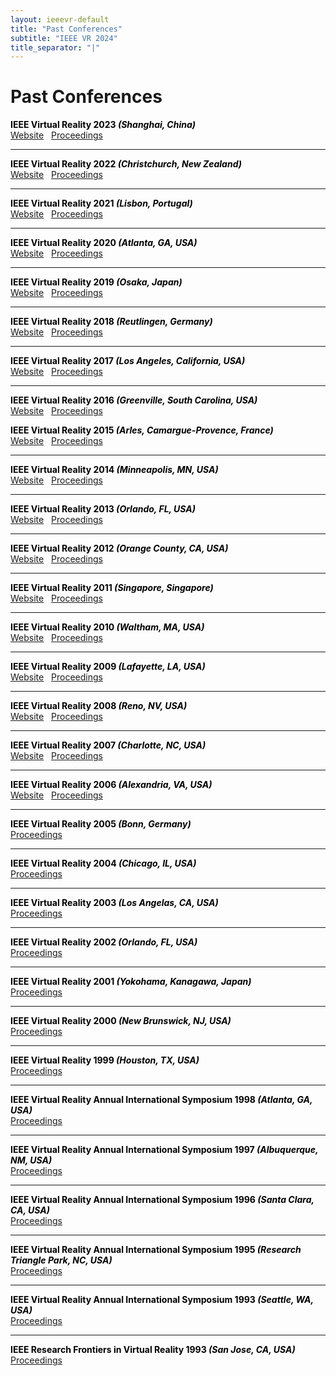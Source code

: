 ```yaml
---
layout: ieeevr-default
title: "Past Conferences"
subtitle: "IEEE VR 2024"
title_separator: "|"
---
```


<div>
    <h1 id="past-conferences"> Past Conferences </h1>
    <div>
        <p>
            <strong style="color:black">IEEE Virtual Reality 2023 <i>(Shanghai, China)</i></strong>
            <br>
            <a href="https://ieeevr.org/2023" class="specialLink" target="_blank">Website</a>
            &nbsp;
            <a href="https://ieeexplore.ieee.org/xpl/conhome/10108080/proceeding" class="specialLink" target="_blank">Proceedings</a>
        </p>
    </div>
    <hr>
    <div>
        <p>
            <strong style="color:black">IEEE Virtual Reality 2022 <i>(Christchurch, New Zealand)</i></strong>
            <br>
            <a href="https://ieeevr.org/2022" class="specialLink" target="_blank">Website</a>
            &nbsp;
            <a href="https://ieeexplore.ieee.org/xpl/conhome/9417603/proceeding" class="specialLink" target="_blank">Proceedings</a>
        </p>
    </div>
    <hr>
    <div>
        <p>
            <strong style="color:black">IEEE Virtual Reality 2021 <i>(Lisbon, Portugal)</i></strong>
            <br>
            <a href="https://ieeevr.org/2021" class="specialLink" target="_blank">Website</a>
            &nbsp;
            <a href="https://ieeexplore.ieee.org/xpl/conhome/9417603/proceeding" class="specialLink" target="_blank">Proceedings</a>
        </p>
    </div>
    <hr>
    <div>
        <p>
            <strong style="color:black">IEEE Virtual Reality 2020 <i>(Atlanta, GA, USA)</i></strong>
            <br>
            <a href="https://ieeevr.org/2020" class="specialLink" target="_blank">Website</a>
            &nbsp;
            <a href="https://ieeexplore.ieee.org/xpl/conhome/9070012/proceeding" class="specialLink" target="_blank">Proceedings</a>
        </p>
    </div>
    <hr>
    <div>
        <p>
            <strong style="color:black">IEEE Virtual Reality 2019 <i>(Osaka, Japan)</i></strong>
            <br>
            <a href="https://ieeevr.org/2019" class="specialLink" target="_blank">Website</a>
            &nbsp;
            <a href="https://ieeexplore.ieee.org/xpl/conhome.jsp?punumber=1000791" class="specialLink" target="_blank">Proceedings</a>
        </p>
    </div>
    <hr>
    <div>
        <p>
            <strong style="color:black">IEEE Virtual Reality 2018  <i>(Reutlingen, Germany)</i></strong><br>
            <a href="https://ieeevr.org/2018" class="specialLink" target="_blank">Website</a>
            &nbsp;
            <a href="https://ieeexplore.ieee.org/xpl/mostRecentIssue.jsp?punumber=2945" class="specialLink" target="_blank">Proceedings</a>
        </p>
    </div>
    <hr>
    <div>
        <p>
            <strong style="color:black">IEEE Virtual Reality 2017  <i>(Los Angeles, California, USA)</i></strong><br>
            <a href="https://ieeevr.org/2017" class="specialLink" target="_blank">Website</a>
            &nbsp;
            <a href="http://ieeexplore.ieee.org/xpl/mostRecentIssue.jsp?punumber=7889401" class="specialLink" target="_blank">Proceedings</a>
        </p>
    </div>
    <hr>
    <div>
        <p>
            <strong style="color:black">IEEE Virtual Reality 2016  <i>(Greenville, South Carolina, USA)</i></strong><br>
            <a href="https://ieeevr.org/2016" class="specialLink" target="_blank">Website</a>
            &nbsp;
            <a href="http://ieeexplore.ieee.org/xpl/tocresult.jsp?isnumber=7433479" class="specialLink" target="_blank">Proceedings</a>
        </p>
    </div>
    <div>
        <p>
            <strong style="color:black">IEEE Virtual Reality 2015  <i>(Arles, Camargue-Provence, France)</i></strong><br>
            <a href="https://ieeevr.org/2015" class="specialLink" target="_blank">Website</a>
            &nbsp;
            <a href="http://ieeexplore.ieee.org/xpl/tocresult.jsp?isnumber=7064817&punumber=2945" class="specialLink" target="_blank">Proceedings</a>
        </p>
    </div>
    <hr>
    <div>
        <p>
            <strong style="color:black">IEEE Virtual Reality 2014  <i>(Minneapolis, MN, USA)</i></strong><br>
            <a href="https://ieeevr.org/2014" class="specialLink" target="_blank">Website</a>
            &nbsp;
            <a href="http://ieeexplore.ieee.org/xpl/mostRecentIssue.jsp?punumber=6786176" class="specialLink" target="_blank">Proceedings</a>
        </p>
    </div>
    <hr>
    <div>
        <p>
            <strong style="color:black">IEEE Virtual Reality 2013  <i>(Orlando, FL, USA)</i></strong><br>
            <a href="https://ieeevr.org/2013" class="specialLink" target="_blank">Website</a>
            &nbsp;
            <a href="http://ieeexplore.ieee.org/xpl/tocresult.jsp?isnumber=6479163" class="specialLink" target="_blank">Proceedings</a>
        </p>
    </div>
    <hr>
    <div>
        <p>
            <strong style="color:black">IEEE Virtual Reality 2012  <i>(Orange County, CA, USA)</i></strong><br>
            <a href="http://conferences.computer.org/vr/2012/" class="specialLink" target="_blank">Website</a>
            &nbsp;
            <a href="http://ieeexplore.ieee.org/xpl/conhome.jsp?punumber=1000791" class="specialLink" target="_blank">Proceedings</a>
        </p>
    </div>
    <hr>
    <div>
        <p>
            <strong style="color:black">IEEE Virtual Reality 2011  <i>(Singapore, Singapore)</i></strong><br>
            <a href="http://conferences.computer.org/vr/2011/" class="specialLink" target="_blank">Website</a>
            &nbsp;
            <a href="http://ieeexplore.ieee.org/xpl/mostRecentIssue.jsp?punumber=5753662" class="specialLink" target="_blank">Proceedings</a>
        </p>
    </div>
    <hr>
    <div>
        <p>
            <strong style="color:black">IEEE Virtual Reality 2010  <i>(Waltham, MA, USA)</i></strong><br>
            <a href="http://conferences.computer.org/vr/2010/" class="specialLink" target="_blank">Website</a>
            &nbsp;
            <a href="http://ieeexplore.ieee.org/xpl/mostRecentIssue.jsp?punumber=5440859" class="specialLink" target="_blank">Proceedings</a>
        </p>
    </div>
    <hr>
    <div>
        <p>
            <strong style="color:black">IEEE Virtual Reality 2009 <i>(Lafayette, LA, USA)</i></strong><br>
            <a href="http://conferences.computer.org/vr/2009/" class="specialLink" target="_blank">Website</a>
            &nbsp;
            <a href="http://ieeexplore.ieee.org/xpl/mostRecentIssue.jsp?punumber=4806856" class="specialLink" target="_blank">Proceedings</a>
        </p>
    </div>
    <hr>
    <div>
        <p>
            <strong style="color:black">IEEE Virtual Reality 2008 <i>(Reno, NV, USA)</i></strong><br>
            <a href="http://conferences.computer.org/vr/2008/" class="specialLink" target="_blank">Website</a>
            &nbsp;
            <a href="http://ieeexplore.ieee.org/xpl/mostRecentIssue.jsp?punumber=4472735" class="specialLink" target="_blank">Proceedings</a>
        </p>
    </div>
    <hr>
    <div>
        <p>
            <strong style="color:black">IEEE Virtual Reality 2007 <i>(Charlotte, NC, USA)</i></strong><br>
            <a href="http://conferences.computer.org/vr/2007/" class="specialLink" target="_blank">Website</a>
            &nbsp;
            <a href="hhttp://ieeexplore.ieee.org/xpl/tocresult.jsp?isnumber=4160977&isYear=2007" class="specialLink" target="_blank">Proceedings</a>
        </p>
    </div>
    <hr>
    <div>
        <p>
            <strong style="color:black">IEEE Virtual Reality 2006 <i>(Alexandria, VA, USA)</i></strong><br>
            <a href="http://conferences.computer.org/vr/2006/" class="specialLink" target="_blank">Website</a>
            &nbsp;
            <a href="http://ieeexplore.ieee.org/xpl/tocresult.jsp?isnumber=34910&isYear=2006" class="specialLink" target="_blank">Proceedings</a>
        </p>
    </div>
    <hr>
    <div>
        <p>
            <strong style="color:black">IEEE Virtual Reality 2005 <i>(Bonn, Germany)</i></strong><br>
            <a href="http://ieeexplore.ieee.org/xpl/tocresult.jsp?isnumber=32098&isYear=2005" class="specialLink" target="_blank">Proceedings</a>
        </p>
    </div>
    <hr>
    <div>
        <p>
            <strong style="color:black">IEEE Virtual Reality 2004 <i>(Chicago, IL, USA)</i></strong><br>
            <a href="http://ieeexplore.ieee.org/xpl/mostRecentIssue.jsp?punumber=9163" class="specialLink" target="_blank">Proceedings</a>
        </p>
    </div>
    <hr>
    <div>
        <p>
            <strong style="color:black">IEEE Virtual Reality 2003 <i>(Los Angelas, CA, USA)</i></strong><br>
            <a href="http://ieeexplore.ieee.org/xpl/tocresult.jsp?isnumber=26695&isYear=2003" class="specialLink" target="_blank">Proceedings</a>
        </p>
    </div>
    <hr>
    <div>
        <p>
            <strong style="color:black">IEEE Virtual Reality 2002 <i>(Orlando, FL, USA)</i></strong><br>
            <a href="http://ieeexplore.ieee.org/xpl/tocresult.jsp?isnumber=21510&isYear=2002" class="specialLink" target="_blank">Proceedings</a>
        </p>
    </div>
    <hr>
    <div>
        <p>
            <strong style="color:black">IEEE Virtual Reality 2001 <i>(Yokohama, Kanagawa, Japan)</i></strong><br>
            <a href="http://ieeexplore.ieee.org/xpl/tocresult.jsp?isnumber=19640&isYear=2001" class="specialLink" target="_blank">Proceedings</a>
        </p>
    </div>
    <hr>
    <div>
        <p>
            <strong style="color:black">IEEE Virtual Reality 2000 <i>(New Brunswick, NJ, USA)</i></strong><br>
            <a href="http://ieeexplore.ieee.org/xpl/tocresult.jsp?isnumber=18163&isYear=2000" class="specialLink" target="_blank">Proceedings</a>
        </p>
    </div>
    <hr>
    <div>
        <p>
            <strong style="color:black">IEEE Virtual Reality 1999 <i>(Houston, TX, USA)</i></strong><br>
            <a href="http://ieeexplore.ieee.org/xpl/tocresult.jsp?isnumber=16390&isYear=1999" class="specialLink" target="_blank">Proceedings</a>
        </p>
    </div>
    <hr>
    <div>
        <p>
            <strong style="color:black">IEEE Virtual Reality Annual International Symposium 1998 <i>(Atlanta, GA, USA)</i></strong><br>
            <a href="http://ieeexplore.ieee.org/xpl/tocresult.jsp?isnumber=14305&isYear=1998" class="specialLink" target="_blank">Proceedings</a>
        </p>
    </div>
    <hr>
    <div>
        <p>
            <strong style="color:black">IEEE Virtual Reality Annual International Symposium 1997 <i>(Albuquerque, NM, USA)</i></strong><br>
            <a href="http://ieeexplore.ieee.org/xpl/tocresult.jsp?isnumber=12656&isYear=1997" class="specialLink" target="_blank">Proceedings</a>
        </p>
    </div>
    <hr>
    <div>
        <p>
            <strong style="color:black">IEEE Virtual Reality Annual International Symposium 1996 <i>(Santa Clara, CA, USA)</i></strong><br>
            <a href="http://ieeexplore.ieee.org/xpl/tocresult.jsp?isnumber=10587&isYear=1996" class="specialLink" target="_blank">Proceedings</a>
        </p>
    </div> 
    <hr>
    <div>
        <p>
            <strong style="color:black">IEEE Virtual Reality Annual International Symposium 1995 <i>(Research Triangle Park, NC, USA)</i></strong><br>
            <a href="http://ieeexplore.ieee.org/xpl/tocresult.jsp?isnumber=11286&isYear=1995" class="specialLink" target="_blank">Proceedings</a>
        </p>
    </div> 
    <hr>
    <div>
        <p>
            <strong style="color:black">IEEE Virtual Reality Annual International Symposium 1993 <i>(Seattle, WA, USA)</i></strong><br>
            <a href="http://ieeexplore.ieee.org/xpl/tocresult.jsp?isnumber=8641&isYear=1993" class="specialLink" target="_blank">Proceedings</a>
        </p>
    </div> 
    <hr>
    <div>
        <p>
            <strong style="color:black">IEEE Research Frontiers in Virtual Reality 1993 <i>(San Jose, CA, USA)</i></strong><br>
            <a href="http://ieeexplore.ieee.org/xpl/tocresult.jsp?isnumber=8617&isYear=1993" class="specialLink" target="_blank">Proceedings</a>
        </p>
    </div>
</div>